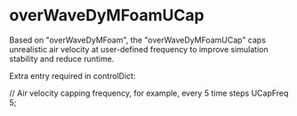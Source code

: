 # overWaveDyMFoamUCap
Based on "overWaveDyMFoam", the "overWaveDyMFoamUCap" caps unrealistic air velocity at user-defined frequency to improve simulation stability and reduce runtime.

Extra entry required in controlDict:

// Air velocity capping frequency, for example, every 5 time steps
UCapFreq		5; 
